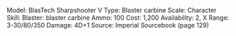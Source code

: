 Model: BlasTech Sharpshooter V
Type: Blaster carbine
Scale: Character
Skill: Blaster: blaster carbine
Ammo: 100
Cost: 1,200
Availability: 2, X
Range: 3-30/80/350
Damage: 4D+1
Source: Imperial Sourcebook (page 129)